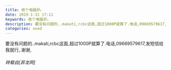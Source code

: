 ```yaml
---
title: 收个电磁炉。
date: 2019-1-31 17:11
keywords: 收个电磁炉。
description: 要没有问题的..makati,rcbc这面,超过1000P就算了.电话,09669579617,发短信给我就行,.谢谢,
categories: used
---
```

<td class="t_f" id="postmessage_2868504">

要没有问题的..makati,rcbc这面,超过1000P就算了.电话,09669579617,发短信给我就行,.谢谢,</td>
###### 转载自[菲龙网]